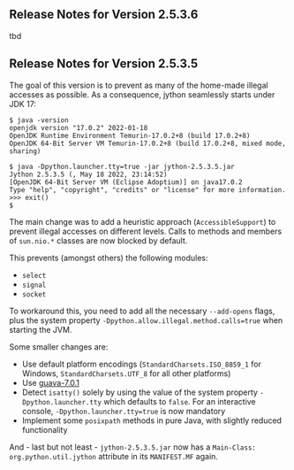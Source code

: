 
## Release Notes for Version 2.5.3.6

tbd


## Release Notes for Version 2.5.3.5


The goal of this version is to prevent as many of the home-made illegal accesses as possible.
As a consequence, jython seamlessly starts under JDK 17:

```
$ java -version
openjdk version "17.0.2" 2022-01-18
OpenJDK Runtime Environment Temurin-17.0.2+8 (build 17.0.2+8)
OpenJDK 64-Bit Server VM Temurin-17.0.2+8 (build 17.0.2+8, mixed mode, sharing)

$ java -Dpython.launcher.tty=true -jar jython-2.5.3.5.jar 
Jython 2.5.3.5 (, May 18 2022, 23:14:52) 
[OpenJDK 64-Bit Server VM (Eclipse Adoptium)] on java17.0.2
Type "help", "copyright", "credits" or "license" for more information.
>>> exit()
$ 
```

The main change was to add a heuristic approach (`AccessibleSupport`) to prevent illegal accesses on different levels.
Calls to methods and members of `sun.nio.*` classes are now blocked by default.

This prevents (amongst others) the following modules:
 - `select`
 - `signal`
 - `socket`
 
To workaround this, you need to add all the necessary `--add-opens` flags, plus the system property `-Dpython.allow.illegal.method.calls=true` when starting the JVM.


Some smaller changes are:
 - Use default platform encodings (`StandardCharsets.ISO_8859_1` for Windows, `StandardCharsets.UTF_8` for all other platforms)
 - Use [guava-7.0.1](https://github.com/ohumbel/guava/releases/tag/v7.0.1)
 - Detect `isatty()` solely by using the value of the system property `-Dpython.launcher.tty` which defaults to `false`.
   For an interactive console, `-Dpython.launcher.tty=true` is now mandatory
 - Implement some `posixpath` methods in pure Java, with slightly reduced functionality

And - last but not least - `jython-2.5.3.5.jar` now has a `Main-Class: org.python.util.jython` attribute in its `MANIFEST.MF` again.
